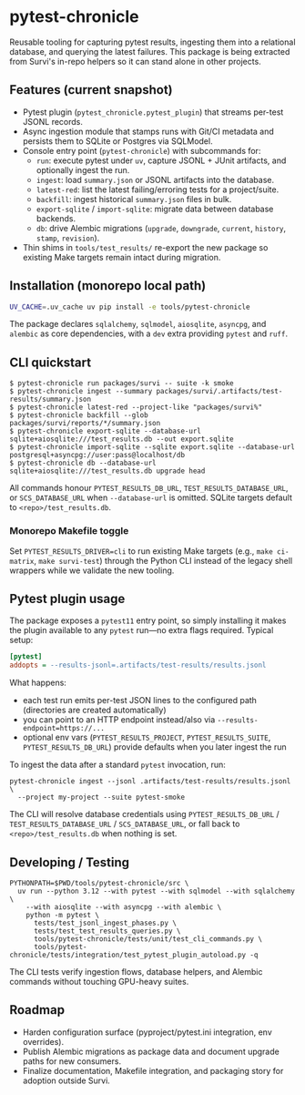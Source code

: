 # pytest-chronicle

Reusable tooling for capturing pytest results, ingesting them into a relational database, and querying the latest failures. This package is being extracted from Survi's in-repo helpers so it can stand alone in other projects.

## Features (current snapshot)
- Pytest plugin (`pytest_chronicle.pytest_plugin`) that streams per-test JSONL records.
- Async ingestion module that stamps runs with Git/CI metadata and persists them to SQLite or Postgres via SQLModel.
- Console entry point (`pytest-chronicle`) with subcommands for:
  - `run`: execute pytest under `uv`, capture JSONL + JUnit artifacts, and optionally ingest the run.
  - `ingest`: load `summary.json` or JSONL artifacts into the database.
  - `latest-red`: list the latest failing/erroring tests for a project/suite.
  - `backfill`: ingest historical `summary.json` files in bulk.
  - `export-sqlite` / `import-sqlite`: migrate data between database backends.
  - `db`: drive Alembic migrations (`upgrade`, `downgrade`, `current`, `history`, `stamp`, `revision`).
- Thin shims in `tools/test_results/` re-export the new package so existing Make targets remain intact during migration.

## Installation (monorepo local path)

```bash
UV_CACHE=.uv_cache uv pip install -e tools/pytest-chronicle
```

The package declares `sqlalchemy`, `sqlmodel`, `aiosqlite`, `asyncpg`, and `alembic` as core dependencies, with a `dev` extra providing `pytest` and `ruff`.

## CLI quickstart

```
$ pytest-chronicle run packages/survi -- suite -k smoke
$ pytest-chronicle ingest --summary packages/survi/.artifacts/test-results/summary.json
$ pytest-chronicle latest-red --project-like "packages/survi%"
$ pytest-chronicle backfill --glob packages/survi/reports/*/summary.json
$ pytest-chronicle export-sqlite --database-url sqlite+aiosqlite:///test_results.db --out export.sqlite
$ pytest-chronicle import-sqlite --sqlite export.sqlite --database-url postgresql+asyncpg://user:pass@localhost/db
$ pytest-chronicle db --database-url sqlite+aiosqlite:///test_results.db upgrade head
```

All commands honour `PYTEST_RESULTS_DB_URL`, `TEST_RESULTS_DATABASE_URL`, or `SCS_DATABASE_URL` when `--database-url` is omitted. SQLite targets default to `<repo>/test_results.db`.

### Monorepo Makefile toggle

Set `PYTEST_RESULTS_DRIVER=cli` to run existing Make targets (e.g., `make ci-matrix`, `make survi-test`) through the Python CLI instead of the legacy shell wrappers while we validate the new tooling.

## Pytest plugin usage

The package exposes a `pytest11` entry point, so simply installing it makes the plugin available to any `pytest` run—no extra flags required. Typical setup:

```ini
[pytest]
addopts = --results-jsonl=.artifacts/test-results/results.jsonl
```

What happens:

- each test run emits per-test JSON lines to the configured path (directories are created automatically)
- you can point to an HTTP endpoint instead/also via `--results-endpoint=https://...`
- optional env vars (`PYTEST_RESULTS_PROJECT`, `PYTEST_RESULTS_SUITE`, `PYTEST_RESULTS_DB_URL`) provide defaults when you later ingest the run

To ingest the data after a standard `pytest` invocation, run:

```
pytest-chronicle ingest --jsonl .artifacts/test-results/results.jsonl \
  --project my-project --suite pytest-smoke
```

The CLI will resolve database credentials using `PYTEST_RESULTS_DB_URL` / `TEST_RESULTS_DATABASE_URL` / `SCS_DATABASE_URL`, or fall back to `<repo>/test_results.db` when nothing is set.

## Developing / Testing

```
PYTHONPATH=$PWD/tools/pytest-chronicle/src \
  uv run --python 3.12 --with pytest --with sqlmodel --with sqlalchemy \
    --with aiosqlite --with asyncpg --with alembic \
    python -m pytest \
      tests/test_jsonl_ingest_phases.py \
      tests/test_test_results_queries.py \
      tools/pytest-chronicle/tests/unit/test_cli_commands.py \
      tools/pytest-chronicle/tests/integration/test_pytest_plugin_autoload.py -q
```

The CLI tests verify ingestion flows, database helpers, and Alembic commands without touching GPU-heavy suites.

## Roadmap
- Harden configuration surface (pyproject/pytest.ini integration, env overrides).
- Publish Alembic migrations as package data and document upgrade paths for new consumers.
- Finalize documentation, Makefile integration, and packaging story for adoption outside Survi.
